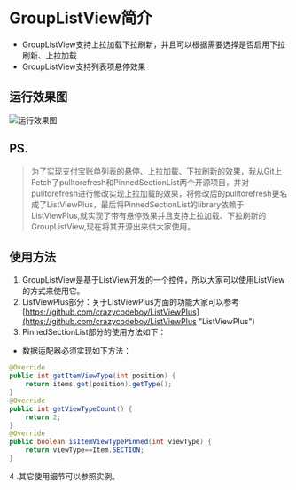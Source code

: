 # GroupListView简介 #
- GroupListView支持上拉加载下拉刷新，并且可以根据需要选择是否启用下拉刷新、上拉加载
- GroupListView支持列表项悬停效果    
 
## 运行效果图 ##
![运行效果图](https://github.com/crazycodeboy/GroupListView/blob/dev/raw/%E8%BF%90%E8%A1%8C%E6%95%88%E6%9E%9C%E5%9B%BE.gif?raw=true)


## PS. ##

>为了实现支付宝账单列表的悬停、上拉加载、下拉刷新的效果，我从Git上Fetch了pulltorefresh和PinnedSectionList两个开源项目，并对pulltorefresh进行修改实现上拉加载的效果，将修改后的pulltorefresh更名成了ListViewPlus，最后将PinnedSectionList的library依赖于ListViewPlus,就实现了带有悬停效果并且支持上拉加载、下拉刷新的GroupListView,现在将其开源出来供大家使用。

## 使用方法 ##
1.  GroupListView是基于ListView开发的一个控件，所以大家可以使用ListView的方式来使用它。
2.  ListViewPlus部分：关于ListViewPlus方面的功能大家可以参考[https://github.com/crazycodeboy/ListViewPlus](https://github.com/crazycodeboy/ListViewPlus "ListViewPlus")
3.  PinnedSectionList部分的使用方法如下：
- 数据适配器必须实现如下方法：

```java
@Override
public int getItemViewType(int position) {
	return items.get(position).getType();
}
@Override
public int getViewTypeCount() {
	return 2;
}
@Override
public boolean isItemViewTypePinned(int viewType) {
	return viewType==Item.SECTION;
}
```

4 .其它使用细节可以参照实例。
